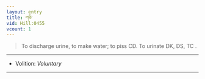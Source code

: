 ```yaml
---
layout: entry
title: གཅི་
vid: Hill:0455
vcount: 1
---
```

> To discharge urine, to make water; to piss CD\. To urinate DK, DS, TC \.

---
* Volition: _Voluntary_

---

